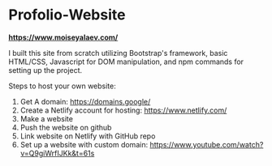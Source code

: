 # Profolio-Website

**https://www.moiseyalaev.com/**

I built this site from scratch utilizing Bootstrap's framework, basic HTML/CSS, Javascript for DOM manipulation, and npm commands for setting up the project.

Steps to host your own website:
1. Get A domain: https://domains.google/
2. Create a Netlify account for hosting: https://www.netlify.com/
3. Make a website
4. Push the website on github
5. Link website on Netlify with GitHub repo
6. Set up a website with custom domain: https://www.youtube.com/watch?v=Q9giWrfIJKk&t=61s
